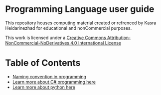 # Programming Language user guide

This repository houses computing material created or refrenced by Kasra Heidarinezhad for educational and nonCommercial purposes.

This work is licensed under a [Creative Commons Attribution-NonCommercial-NoDerivatives 4.0 International License](https://creativecommons.org/licenses/by-nc-nd/4.0/)

# Table of Contents
- [Naming convention in programming](Naming_Convention_Programming.md)
- [Learn more about C# programming here](/C#/READ.md)
- [Learn more about python here](Python/READ.md)